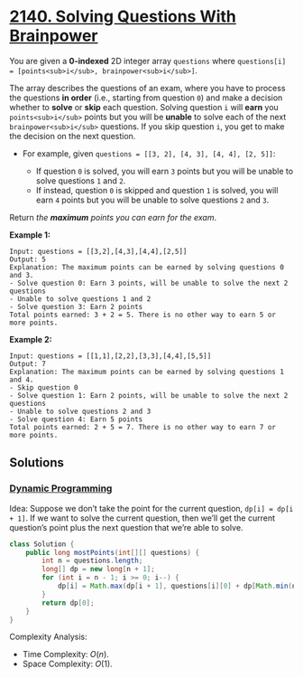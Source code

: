 # [2140. Solving Questions With Brainpower](https://leetcode.com/problems/solving-questions-with-brainpower/)

You are given a **0-indexed** 2D integer array `questions` where `questions[i] = [points<sub>i</sub>, brainpower<sub>i</sub>]`.

The array describes the questions of an exam, where you have to process the questions **in order** (i.e., starting from question `0`) and make a decision whether to **solve** or **skip** each question. Solving question `i` will **earn** you `points<sub>i</sub>` points but you will be **unable** to solve each of the next `brainpower<sub>i</sub>` questions. If you skip question `i`, you get to make the decision on the next question.

- For example, given `questions = [[3, 2], [4, 3], [4, 4], [2, 5]]`:


  - If question `0` is solved, you will earn `3` points but you will be unable to solve questions `1` and `2`.
  - If instead, question `0` is skipped and question `1` is solved, you will earn `4` points but you will be unable to solve questions `2` and `3`.

Return _the **maximum** points you can earn for the exam_.

**Example 1:**

```
Input: questions = [[3,2],[4,3],[4,4],[2,5]]
Output: 5
Explanation: The maximum points can be earned by solving questions 0 and 3.
- Solve question 0: Earn 3 points, will be unable to solve the next 2 questions
- Unable to solve questions 1 and 2
- Solve question 3: Earn 2 points
Total points earned: 3 + 2 = 5. There is no other way to earn 5 or more points.
```

**Example 2:**

```
Input: questions = [[1,1],[2,2],[3,3],[4,4],[5,5]]
Output: 7
Explanation: The maximum points can be earned by solving questions 1 and 4.
- Skip question 0
- Solve question 1: Earn 2 points, will be unable to solve the next 2 questions
- Unable to solve questions 2 and 3
- Solve question 4: Earn 5 points
Total points earned: 2 + 5 = 7. There is no other way to earn 7 or more points.
```

## Solutions
### [Dynamic Programming](SolvingQuestionsWithBrainpower.java)

Idea: Suppose we don’t take the point for the current question, `dp[i] = dp[i + 1]`. If we want to solve the current question, then we’ll get the current question’s point plus the next question that we’re able to solve.

```java
class Solution {
    public long mostPoints(int[][] questions) {
        int n = questions.length;
        long[] dp = new long[n + 1];
        for (int i = n - 1; i >= 0; i--) {
            dp[i] = Math.max(dp[i + 1], questions[i][0] + dp[Math.min(n, i + questions[i][1] + 1)]);
        }
        return dp[0];
    }
}
```

Complexity Analysis:

- Time Complexity: $O(n)$.
- Space Complexity: $O(1)$.
